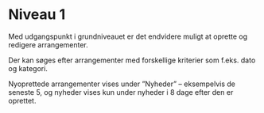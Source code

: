 # Niveau 1

Med udgangspunkt i grundniveauet er det endvidere muligt at oprette og redigere arrangementer.

Der kan søges efter arrangementer med forskellige kriterier som f.eks. dato og kategori.

Nyoprettede arrangementer vises under ”Nyheder” – eksempelvis de seneste 5, og nyheder vises kun under nyheder i 8 dage efter den er oprettet.
